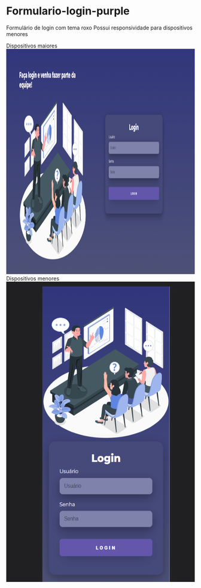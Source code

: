 # Formulario-login-purple
Formulário de login com tema roxo
Possui responsividade para dispositivos menores
</hr>
Dispositivos maiores
<img src="./login-gif-lg.gif" alt="login-gif" width="800px" height="600px">
Dispositivos menores
<img src="./login-gif-sg.gif" alt="login-gif" height="800px">